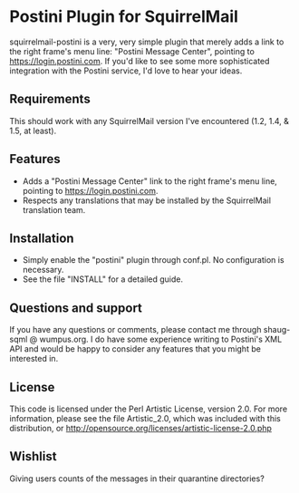 Postini Plugin for SquirrelMail
====================

squirrelmail-postini is a very, very simple plugin that merely adds
a link to the right frame's menu line:  "Postini Message Center",
pointing to https://login.postini.com.  If you'd like to see some
more sophisticated integration with the Postini service, I'd love
to hear your ideas.


## Requirements

This should work with any SquirrelMail version I've encountered
(1.2, 1.4, & 1.5, at least).


## Features

* Adds a "Postini Message Center" link to the right frame's menu line,
  pointing to https://login.postini.com.
* Respects any translations that may be installed by the SquirrelMail
  translation team.


## Installation

* Simply enable the "postini" plugin through conf.pl.  No configuration
  is necessary.
* See the file "INSTALL" for a detailed guide.


## Questions and support

If you have any questions or comments, please contact me through
shaug-sqml @ wumpus.org.  I do have some experience writing to
Postini's XML API and would be happy to consider any features that
you might be interested in.


## License

This code is licensed under the Perl Artistic License, version 2.0.
For more information, please see the file Artistic_2.0, which was
included with this distribution, or
http://opensource.org/licenses/artistic-license-2.0.php


## Wishlist

Giving users counts of the messages in their quarantine directories?
